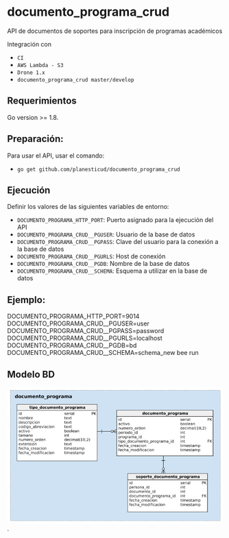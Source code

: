 # documento_programa_crud
API de documentos de soportes para inscripción de programas académicos

Integración con
 - `CI`
 - `AWS Lambda - S3`
 - `Drone 1.x`
 - `documento_programa_crud master/develop`

## Requerimientos
Go version >= 1.8.

## Preparación:
Para usar el API, usar el comando:

 - `go get github.com/planesticud/documento_programa_crud`

## Ejecución
Definir los valores de las siguientes variables de entorno:

 - `DOCUMENTO_PROGRAMA_HTTP_PORT`: Puerto asignado para la ejecución del API
 - `DOCUMENTO_PROGRAMA_CRUD__PGUSER`: Usuario de la base de datos
 - `DOCUMENTO_PROGRAMA_CRUD__PGPASS`: Clave del usuario para la conexión a la base de datos  
 - `DOCUMENTO_PROGRAMA_CRUD__PGURLS`: Host de conexión
 - `DOCUMENTO_PROGRAMA_CRUD__PGDB`: Nombre de la base de datos
 - `DOCUMENTO_PROGRAMA_CRUD__SCHEMA`: Esquema a utilizar en la base de datos

## Ejemplo:
DOCUMENTO_PROGRAMA_HTTP_PORT=9014 DOCUMENTO_PROGRAMA_CRUD__PGUSER=user DOCUMENTO_PROGRAMA_CRUD__PGPASS=password DOCUMENTO_PROGRAMA_CRUD__PGURLS=localhost DOCUMENTO_PROGRAMA_CRUD__PGDB=bd DOCUMENTO_PROGRAMA_CRUD__SCHEMA=schema_new bee run

## Modelo BD
![image](https://github.com/planesticud/documento_programa_crud/blob/develop/modelo_documento_programa_crud.png).
